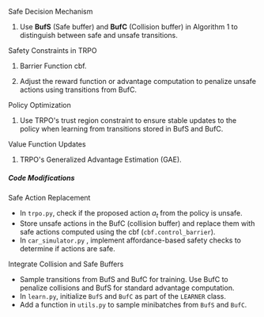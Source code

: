 Safe Decision Mechanism

1. Use **BufS** (Safe buffer) and **BufC** (Collision buffer) in Algorithm 1 to distinguish between safe and unsafe transitions.

Safety Constraints in TRPO

1. Barrier Function cbf.

2. Adjust the reward function or advantage computation to penalize unsafe actions using transitions from BufC.

Policy Optimization

1. Use TRPO's trust region constraint to ensure stable updates to the policy when learning from transitions stored in BufS and BufC.

Value Function Updates

1. TRPO's Generalized Advantage Estimation (GAE).

##### Code Modifications

Safe Action Replacement

- In `trpo.py`, check if the proposed action $a_t$​ from the policy is unsafe.
- Store unsafe actions in the BufC (collision buffer) and replace them with safe actions computed using the cbf (`cbf.control_barrier`).
- In `car_simulator.py` , implement affordance-based safety checks to determine if actions are safe.

Integrate Collision and Safe Buffers

* Sample transitions from BufS and BufC for training. Use BufC to penalize collisions and BufS for standard advantage computation.
* In `learn.py`, initialize `BufS` and `BufC` as part of the `LEARNER` class.
* Add a function in `utils.py` to sample minibatches from `BufS` and `BufC`.


